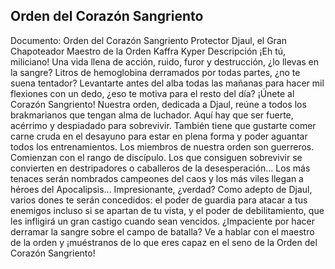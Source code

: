 ## Orden del Corazón Sangriento
Documento: Orden del Corazón Sangriento
Protector
Djaul, el Gran Chapoteador
Maestro de la Orden
Kaffra Kyper
Descripción
¡Eh tú, miliciano!
Una vida llena de acción, ruido, furor y destrucción, ¿lo llevas en la sangre?
Litros de hemoglobina derramados por todas partes, ¿no te suena tentador?
Levantarte antes del alba todas las mañanas para hacer mil flexiones con un dedo, ¿eso te motiva para el resto del día?
¡Únete al Corazón Sangriento!
Nuestra orden, dedicada a Djaul, reúne a todos los brakmarianos que tengan alma de luchador. Aquí hay que ser fuerte, acérrimo y despiadado para sobrevivir. También tiene que gustarte comer carne cruda en el desayuno para estar en plena forma y poder aguantar todos los entrenamientos.
Los miembros de nuestra orden son guerreros. Comienzan con el rango de discípulo. Los que consiguen sobrevivir se convierten en destripadores o caballeros de la desesperación... Los más tenaces serán nombrados campeones del caos y los más viles llegan a héroes del Apocalipsis... Impresionante, ¿verdad?
Como adepto de Djaul, varios dones te serán concedidos: el poder de guardia para atacar a tus enemigos incluso si se apartan de tu vista, y el poder de debilitamiento, que les infligirá un gran castigo cuando sean vencidos.
¿Impaciente por hacer derramar la sangre sobre el campo de batalla? Ve a hablar con el maestro de la orden y ¡muéstranos de lo que eres capaz en el seno de la Orden del Corazón Sangriento!
